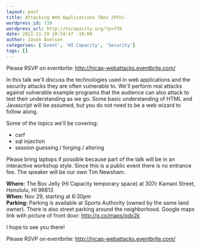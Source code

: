 ```yaml
--- 
layout: post
title: Attacking Web Applications (Nov 29th)
wordpress_id: 739
wordpress_url: http://hicapacity.org/?p=739
date: 2011-11-19 10:54:47 -10:00
author: Jason Axelson
categories: ['Event', 'HI Capacity', 'Security']
tags: []
---
```

Please RSVP on eventbrite: <a href="http://hicap-webattacks.eventbrite.com/">http://hicap-webattacks.eventbrite.com/</a>

In this talk we'll discuss the technologies used in web applications and the security attacks they are often vulnerable to. We'll perform real attacks against vulnerable example programs that the audience can also attack to test their understanding as we go. Some basic understanding of HTML and Javascript will be assumed, but you do not need to be a web wizard to follow along.

Some of the topics we'll be covering:
<ul>
  <li>csrf</li>
  <li>sql injection</li>
  <li>session guessing / forging / altering</li>
</ul>

Please bring laptops if possible because part of the talk will be in an interactive workshop style. Since this is a public event there is no entrance fee. The speaker will be our own Tim Newsham.

<strong>Where:</strong> The Box Jelly (HI Capacity temporary space) at 307c Kamani Street, Honolulu, HI 96813</br>
<strong>When:</strong> Nov 29, starting at 6:30pm</br>
<strong>Parking:</strong> Parking is available at Sports Authority (owned by the same land owner). There is also street parking around the neighborhood.
Google maps link with picture of front door: <a href="http://g.co/maps/qdx2k">http://g.co/maps/qdx2k</a>

I hope to see you there!

Please RSVP on eventbrite: <a href="http://hicap-webattacks.eventbrite.com/">http://hicap-webattacks.eventbrite.com/</a>

